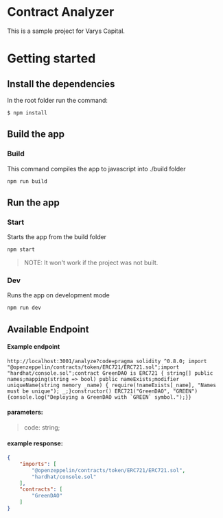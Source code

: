 # Contract Analyzer

This is a sample project for Varys Capital.

# Getting started

## Install the dependencies

In the root folder run the command:

```bash
$ npm install
```

## Build the app

### Build

This command compiles the app to javascript into ./build folder
```bash
npm run build
```

## Run the app

### Start

Starts the app from the build folder
```bash
npm start
```
> NOTE: It won't work if the project was not built.


### Dev

Runs the app on development mode
```bash
npm run dev
```

## Available Endpoint

#### Example endpoint

```
http://localhost:3001/analyze?code=pragma solidity ^0.8.0; import "@openzeppelin/contracts/token/ERC721/ERC721.sol";import "hardhat/console.sol";contract GreenDAO is ERC721 { string[] public names;mapping(string => bool) public nameExists;modifier uniqueName(string memory _name) { require(!nameExists[_name], "Names must be unique"); _;}constructor() ERC721("GreenDAO", "GREEN") {console.log("Deploying a GreenDAO with `GREEN` symbol.");}}
```

#### parameters:
> code: string;

#### example response:

```json
{
	"imports": [
		"@openzeppelin/contracts/token/ERC721/ERC721.sol",
		"hardhat/console.sol"
	],
	"contracts": [
		"GreenDAO"
	]
}
```
